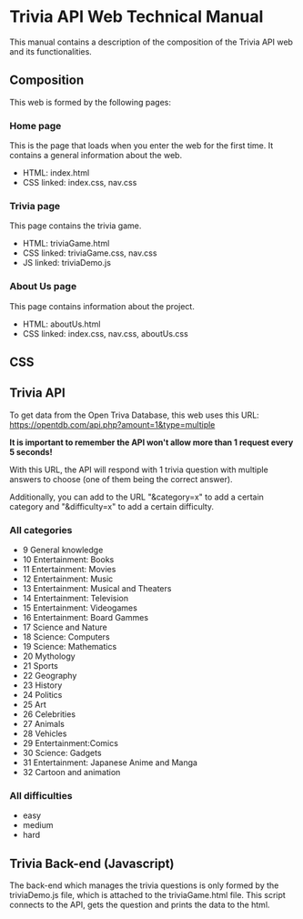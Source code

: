 # Trivia API Web Technical Manual
This manual contains a description of the composition of the Trivia API web and its functionalities.

## Composition
This web  is formed by the following pages:
### Home page
This is the page that loads when you enter the web for the first time. It contains a general information about the web.
- HTML: index.html
- CSS linked: index.css, nav.css
### Trivia page
This page contains the trivia game.
- HTML: triviaGame.html
- CSS linked: triviaGame.css, nav.css
- JS linked: triviaDemo.js
### About Us page
This page contains information about the project.
- HTML: aboutUs.html
- CSS linked: index.css, nav.css, aboutUs.css

## CSS

## Trivia API
To get data from the Open Triva Database, this web uses this URL:
https://opentdb.com/api.php?amount=1&type=multiple

**It is important to remember the API won't allow more than 1 request every 5 seconds!**

With this URL, the API will respond with 1 trivia question with multiple answers to choose (one of them being the correct answer).

Additionally, you can add to the URL "&category=x" to add a certain category and "&difficulty=x" to add a certain difficulty.
### All categories
- 9 General knowledge
- 10 Entertainment: Books
- 11 Entertainment: Movies
- 12 Entertainment: Music
- 13 Entertainment: Musical and Theaters
- 14 Entertainment: Television
- 15 Entertainment: Videogames
- 16 Entertainment: Board Gammes
- 17 Science and Nature
- 18 Science: Computers
- 19 Science: Mathematics
- 20 Mythology
- 21 Sports
- 22 Geography
- 23 History
- 24 Politics
- 25 Art
- 26 Celebrities
- 27 Animals
- 28 Vehicles
- 29 Entertainment:Comics
- 30 Science: Gadgets
- 31 Entertainment: Japanese Anime and Manga
- 32 Cartoon and animation
### All difficulties
- easy
- medium
- hard

## Trivia Back-end (Javascript)
The back-end which manages the trivia questions is only formed by the triviaDemo.js file, which is attached to the triviaGame.html file.
This script connects to the API, gets the question and prints the data to the html.
